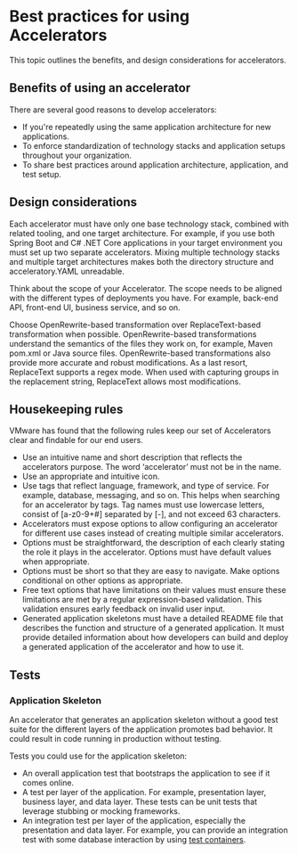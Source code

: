 # Best practices for using Accelerators

This topic outlines the benefits, and design considerations for accelerators.

## <a id="accelerator-benefits"></a> Benefits of using an accelerator

There are several good reasons to develop accelerators:

- If you're repeatedly using the same application architecture for new applications.
- To enforce standardization of technology stacks and application setups throughout your organization.
- To share best practices around application architecture, application, and test setup.

## <a id="design-considerations"></a> Design considerations

Each accelerator must have only one base technology stack, combined with related tooling, and one
target architecture. For example, if you use both Spring Boot and C# .NET Core applications in your
target environment you must set up two separate accelerators.
Mixing multiple technology stacks and multiple target architectures makes both the directory structure
and acceleratory.YAML unreadable.

Think about the scope of your Accelerator. The scope needs to be aligned with the different types of deployments you have. For example, back-end API, front-end UI, business service, and so on.

Choose OpenRewrite-based transformation over ReplaceText-based transformation when possible.
OpenRewrite-based transformations understand the semantics of the files they work on, for example, Maven
pom.xml or Java source files.
OpenRewrite-based transformations also provide more accurate and robust modifications.
As a last resort, ReplaceText supports a regex mode. When used with capturing groups in the
replacement string, ReplaceText allows most modifications.

## <a id="housekeeping"></a> Housekeeping rules

VMware has found that the following rules keep our set of Accelerators clear and findable for our end users.

- Use an intuitive name and short description that reflects the accelerators purpose. The word ‘accelerator’
  must not be in the name.
- Use an appropriate and intuitive icon.
- Use tags that reflect language, framework, and type of service. For example,
database, messaging, and so on. This helps when searching for an accelerator by tags. Tag names must
use lowercase letters, consist of [a-z0-9+#] separated by [-], and not exceed 63
characters.
- Accelerators must expose options to allow configuring an accelerator for different use cases instead
  of creating multiple similar accelerators.
- Options must be straightforward, the description of each clearly stating the role it plays in the
accelerator. Options must have default values when appropriate.
- Options must be short so that they are easy to navigate. Make options conditional on other options
as appropriate.
- Free text options that have limitations on their values must ensure these
limitations are met by a regular expression-based validation. This validation ensures
early feedback on invalid user input.
- Generated application skeletons must have a detailed README file that describes the function and
structure of a generated application. It must provide detailed information about how developers
can build and deploy a generated application of the accelerator and how to use it.

## <a id="tests"></a> Tests

### Application Skeleton

An accelerator that generates an application skeleton without a good test suite for
the different layers of the application promotes bad behavior. It could result in code
running in production without testing.

Tests you could use for the application skeleton:

- An overall application test that bootstraps the application to see if it comes online.
- A test per layer of the application. For example, presentation layer, business layer, and
data layer. These tests can be unit tests that leverage stubbing or mocking frameworks.
- An integration test per layer of the application, especially the presentation
   and data layer. For example, you can provide an integration test with some database interaction
by using [test containers](https://www.testcontainers.org/).

